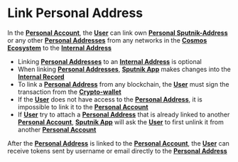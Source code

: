 # Link Personal Address

In the [**Personal Account**](../personal-account.md), the [**User**](../../glossary-of-terms-and-scheme/user.md) can link own [**Personal Sputnik-Address**](../../glossary-of-terms-and-scheme/personal-sputnik-address.md) or any other [**Personal Addresses**](../../glossary-of-terms-and-scheme/personal-address.md) from any networks in the [**Cosmos Ecosystem**](../../glossary-of-terms-and-scheme/cosmos-ecosystem.md) to the [**Internal Address**](../../glossary-of-terms-and-scheme/internal-address.md)&#x20;

* Linking [**Personal Addresses**](../../glossary-of-terms-and-scheme/personal-address.md) to an [**Internal Address**](../../glossary-of-terms-and-scheme/internal-address.md) is optional&#x20;
* When linking [**Personal Addresses**](../../glossary-of-terms-and-scheme/personal-address.md), [**Sputnik App**](../) makes changes into the [**Internal Record**](../web2-functionality/internal-record.md)&#x20;
* To link a [**Personal Address**](../../glossary-of-terms-and-scheme/personal-address.md) from any blockchain, the [**User**](../../glossary-of-terms-and-scheme/user.md) must sign the transaction from the [**Crypto-wallet**](../../glossary-of-terms-and-scheme/crypto-wallet.md)&#x20;
* If the [**User**](../../glossary-of-terms-and-scheme/user.md) does not have access to the [**Personal Address**](../../glossary-of-terms-and-scheme/personal-address.md), it is impossible to link it to the [**Personal Account**](../personal-account.md)&#x20;
* If [**User**](../../glossary-of-terms-and-scheme/user.md) try to attach a [**Personal Address**](../../glossary-of-terms-and-scheme/personal-address.md) that is already linked to another [**Personal Account**](../personal-account.md), [**Sputnik App**](../) will ask the [**User**](../../glossary-of-terms-and-scheme/user.md) to first unlink it from another [**Personal Account**](../personal-account.md)&#x20;

After the [**Personal Address**](../../glossary-of-terms-and-scheme/personal-address.md) is linked to the [**Personal Account**](../personal-account.md), the [**User**](../../glossary-of-terms-and-scheme/user.md) can receive tokens sent by username or email directly to the [**Personal Address**](../../glossary-of-terms-and-scheme/personal-address.md)
